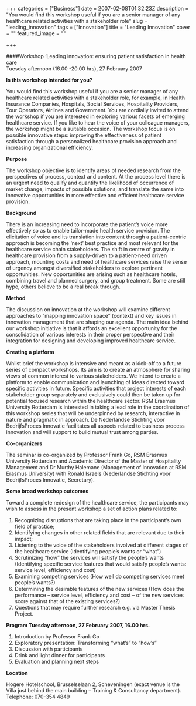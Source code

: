 +++
categories = ["Business"]
date = 2007-02-08T01:32:23Z
description = "You would find this workshop useful if you are a senior manager of any healthcare related activities with a stakeholder role"
slug = "leading_innovation"
tags = ["Innovation"]
title = "Leading Innovation"
cover = ""
featured_image = ""

+++


####Workshop ‘Leading innovation: ensuring patient satisfaction in health care  
 Tuesday afternoon (16.00 -20.00 hrs), 27 February 2007  

**Is this workshop intended for you?**

You would find this workshop useful if you are a senior manager of any healthcare related activities with a stakeholder role, for example, in Health Insurance Companies, Hospitals, Social Services, Hospitality Providers, Tour Operators, Airlines and Government. You are cordially invited to attend the workshop if you are interested in exploring various facets of emerging healthcare service. If you like to hear the voice of your colleague managers, the workshop might be a suitable occasion. The workshop focus is on possible innovative steps: improving the effectiveness of patient satisfaction through a personalized healthcare provision approach and increasing organizational efficiency.  

**Purpose**  

The workshop objective is to identify areas of needed research from the perspectives of process, context and content. At the process level there is an urgent need to qualify and quantify the likelihood of occurrence of market change, impacts of possible solutions, and translate the same into innovative opportunities in more effective and efficient healthcare service provision.  

**Background**  

There is an increasing need to incorporate the patient’s voice more effectively so as to enable tailor-made health service provision. The elicitation of voice and its translation into content through a patient-centric approach is becoming the ‘next’ best practice and most relevant for the healthcare service chain stakeholders. The shift in centre of gravity in healthcare provision from a supply-driven to a patient-need driven approach, mounting costs and need of healthcare services raise the sense of urgency amongst diversified stakeholders to explore pertinent opportunities. New opportunities are arising such as healthcare hotels, combining travel and planned surgery, and group treatment. Some are still hype, others believe to be a real break through.  

**Method**  

The discussion on innovation at the workshop will examine different approaches to “mapping innovation space” (context) and key issues in innovation management that are shaping our agenda. The main idea behind our workshop initiative is that it affords an excellent opportunity for the consolidation of various interests in their proper perspective and their integration for designing and developing improved healthcare service.  

**Creating a platform**  

Whilst brief the workshop is intensive and meant as a kick-off to a future series of compact workshops. Its aim is to create an atmosphere for sharing views of common interest to various stakeholders. We intend to create a platform to enable communication and launching of ideas directed toward specific activities in future. Specific activities that project interests of each stakeholder group separately and exclusively could then be taken up for potential focused research within the healthcare sector. RSM Erasmus University Rotterdam is interested in taking a lead role in the coordination of this workshop series that will be underpinned by research, interactive in nature and pragmatic in approach. De Nederlandse Stichting voor BedrijfsProces Innovatie facilitates all aspects related to business process innovation and will support to build mutual trust among parties.  

**Co-organizers**  

The seminar is co-organized by Professor Frank Go, RSM Erasmus University Rotterdam and Academic Director of the Master of Hospitality Management and Dr Murthy Halemane (Management of Innovation at RSM Erasmus University) with Ronald Israels (Nederlandse Stichting voor BedrijfsProces Innovatie, Secretary).  

**Some broad workshop outcomes**  

Toward a complete redesign of the healthcare service, the participants may wish to assess in the present workshop a set of action plans related to:  
 1. Recognizing disruptions that are taking place in the participant’s own field of practice;  
 2. Identifying changes in other related fields that are relevant due to their impact;  
 3. Listening to the voice of the stakeholders involved at different stages of the healthcare service (Identifying people’s wants or “what”)  
 4. Scrutinizing “how” the services will satisfy the people’s wants (Identifying specific service features that would satisfy people’s wants: service level, efficiency and cost)  
 5. Examining competing services (How well do competing services meet people’s wants?)  
 6. Determining the desirable features of the new services (How does the performance – service level, efficiency and cost – of the new services score against that of the existing services?)  
 7. Questions that may require further research e.g. via Master Thesis Project.  
 
**Program Tuesday afternoon, 27 February 2007, 16.00 hrs.**
  
 1. Introduction by Professor Frank Go  
 2. Exploratory presentation: Transforming “what’s” to “how’s”  
 3. Discussion with participants  
 4. Drink and light dinner for participants  
 5. Evaluation and planning next steps  

**Location** 

Hogere Hotelschool, Brusselselaan 2, Scheveningen (exact venue is the Villa just behind the main building – Training & Consultancy department). Telephone: 070-354 4849

